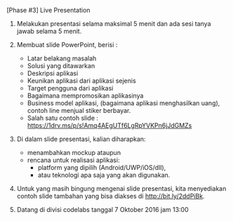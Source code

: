 [Phase #3] Live Presentation

1. Melakukan presentasi selama maksimal 5 menit dan ada sesi tanya jawab selama 5 menit.

2. Membuat slide PowerPoint, berisi :
    - Latar belakang masalah
    - Solusi yang ditawarkan
    - Deskripsi aplikasi
    - Keunikan aplikasi dari aplikasi sejenis
    - Target pengguna dari aplikasi
    - Bagaimana mempromosikan aplikasinya
    - Business model aplikasi, (bagaimana aplikasi menghasilkan uang), contoh line menjual stiker berbayar.
    - Salah satu contoh slide : https://1drv.ms/p/s!Amq4AEgUTf6LgRpYVKPn6jJdGMZs

3. Di dalam slide presentasi, kalian diharapkan:
    - menambahkan mockup ataupun
    - rencana untuk realisasi aplikasi:
        - platform yang dipilih (Android/UWP/iOS/dll),
        - atau teknologi apa saja yang akan digunakan.

4. Untuk yang masih bingung mengenai slide presentasi, kita menyediakan contoh slide tambahan yang bisa diakses di http://bit.ly/2ddPiBk.

5. Datang di divisi codelabs tanggal 7 Oktober 2016 jam 13:00